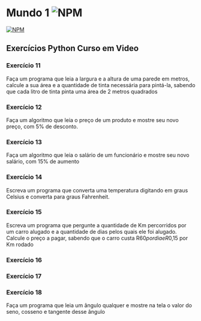 # Mundo 1 ![NPM](https://img.shields.io/badge/Python-3776AB?style=for-the-badge&logo=python&logoColor=white)

[![NPM](https://img.shields.io/npm/l/react)](https://github.com/brunolikma/Mundo1/blob/main/LICENSE)

## Exercícios Python Curso em Video

### **Exercício 11**
Faça um programa que leia a largura e a altura de uma parede em metros, calcule a sua área e a quantidade de tinta necessária para pintá-la, sabendo que cada litro de tinta pinta uma área de 2 metros quadrados

### **Exercício 12** 
Faça um algoritmo que leia o preço de um produto e mostre seu novo preço, com 5% de desconto.

### **Exercício 13** 
Faça um algoritmo que leia o salário de um funcionário e mostre seu novo salário, com 15% de aumento

### **Exercício 14** 
 Escreva um programa que converta uma temperatura digitando em graus Celsius e converta para graus Fahrenheit.
 
### **Exercício 15** 
 Escreva um programa que pergunte a quantidade de Km percorridos por um carro alugado e a quantidade de dias pelos quais ele foi alugado. Calcule o preço a pagar, sabendo que o carro custa R$60 por dia e R$0,15 por Km rodado

### **Exercício 16**

### **Exercício 17**

### **Exercício 18** 
Faça um programa que leia um ângulo qualquer e mostre na tela o valor do seno, cosseno e tangente desse ângulo
